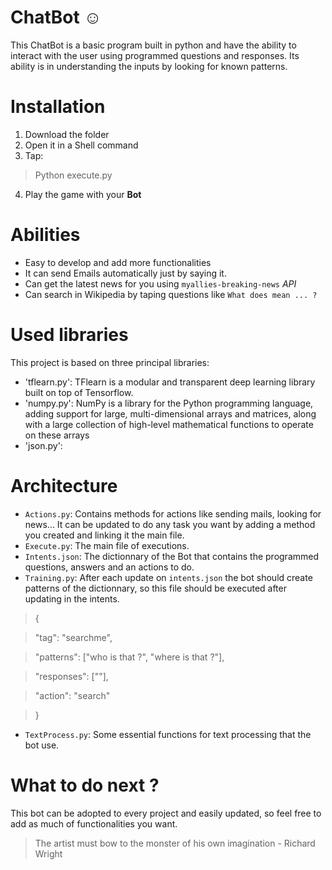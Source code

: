 # ChatBot :relaxed:
This ChatBot is a basic program built in python and have the ability to interact with the user using programmed questions and responses.
Its ability is in understanding the inputs by looking for known patterns.

# Installation

1. Download the folder
2. Open it in a Shell command
3. Tap:
 > Python execute.py
4. Play the game with your **Bot** 

# Abilities
 * Easy to develop and add more functionalities
 * It can send Emails automatically just by saying it.
 * Can get the latest news for you using `myallies-breaking-news` *API*
 * Can search in Wikipedia by taping questions like `What does mean ... ?`
 
 # Used libraries
 This project is based on three principal libraries:
   * 'tflearn.py': TFlearn is a modular and transparent deep learning library built on top of Tensorflow.
   * 'numpy.py': NumPy is a library for the Python programming language, adding support for large, multi-dimensional arrays and matrices, along with a large collection of high-level mathematical functions to operate on these arrays
   * 'json.py':

#  Architecture
* `Actions.py`: Contains methods for actions like sending mails, looking for news...
   It can be updated to do any task you want by adding a method you created and linking it the main file.
* `Execute.py`: The main file of executions.
* `Intents.json`: The dictionnary of the Bot that contains the programmed questions, answers and an actions to do.
* `Training.py`: After each update on `intents.json` the bot should create patterns of the dictionnary, so this file should be executed after updating in the intents.
>{

>    "tag": "searchme",
    
>    "patterns": ["who is that ?", "where is that ?"],

>    "responses": [""],

>    "action": "search"

>}
* `TextProcess.py`: Some essential functions for text processing that the bot use.

# What to do next ?
This bot can be adopted to every project and easily updated, so feel free to add as much of functionalities you want.

>The artist must bow to the monster of his own imagination  - Richard Wright
